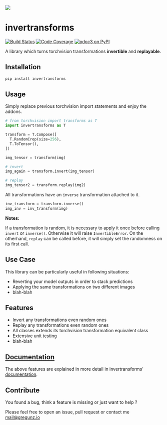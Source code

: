 [Documentation]: https:///gregunz.github.io/invertransforms/
[mail@gregunz.io]: mailto:mail@gregunz.io

[![](https://i.imgur.com/dFDH5Ro.jpg)](https://github.com/gregunz/invertransforms)

invertransforms
====

[![Build Status](https://img.shields.io/travis/com/gregunz/invertransforms.svg?style=for-the-badge)](https://travis-ci.com/gregunz/invertransforms)
[![Code Coverage](https://img.shields.io/codecov/c/gh/gregunz/invertransforms.svg?style=for-the-badge)](https://codecov.io/gh/gregunz/invertransforms)
[![pdoc3 on PyPI](https://img.shields.io/pypi/v/invertransforms.svg?color=blue&style=for-the-badge)](https://pypi.org/project/invertransforms)

A library which turns torchvision transformations __invertible__ and __replayable__.


Installation
------------
```bash
pip install invertransforms
```

Usage
-----
Simply replace previous torchvision import statements and enjoy the addons.

```python
# from torchvision import transforms as T
import invertransforms as T

transform = T.Compose([
  T.RandomCrop(size=256),
  T.ToTensor(),
])

img_tensor = transform(img)

# invert
img_again = transform.invert(img_tensor)

# replay
img_tensor2 = transform.replay(img2)
```
All transformations have an `inverse` transformation attached to it.


```python
inv_transform = transform.inverse()
img_inv = inv_transform(img)
```
__Notes:__

If a transformation is random, it is necessary to apply it once before calling `invert` or `inverse()`. Otherwise it will raise `InvertibleError`. 
On the otherhand, `replay` can be called before, it will simply set the randomness on its first call.


Use Case
--------

This library can be particularly useful in following situations:
- Reverting your model outputs in order to stack predictions
- Applying the same transformations on two different images
- blah-blah


Features
--------
* Invert any transformations even random ones
* Replay any transformations even random ones
* All classes extends its torchvision transformation equivalent class
* Extensive unit testing
* blah-blah


[Documentation]
-------------

The above features are explained in more detail in invertransforms' [documentation].


Contribute
----------

You found a bug, think a feature is missing or just want to help ?

Please feel free to open an issue, pull request or contact me [mail@gregunz.io]


